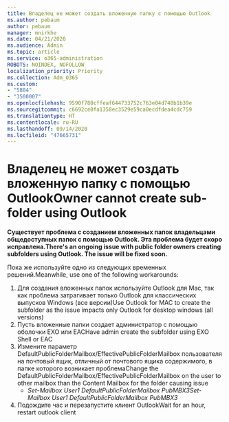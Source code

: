 ```yaml
---
title: Владелец не может создать вложенную папку с помощью Outlook
ms.author: pebaum
author: pebaum
manager: mnirkhe
ms.date: 04/21/2020
ms.audience: Admin
ms.topic: article
ms.service: o365-administration
ROBOTS: NOINDEX, NOFOLLOW
localization_priority: Priority
ms.collection: Adm_O365
ms.custom:
- "5884"
- "3500007"
ms.openlocfilehash: 9590f780cffeaf644733752c763e04d748b1b39e
ms.sourcegitcommit: c6692ce0fa1358ec3529e59ca0ecdfdea4cdc759
ms.translationtype: HT
ms.contentlocale: ru-RU
ms.lasthandoff: 09/14/2020
ms.locfileid: "47665731"
---
```

# <a name="owner-cannot-create-sub-folder-using-outlook"></a><span data-ttu-id="38535-102">Владелец не может создать вложенную папку с помощью Outlook</span><span class="sxs-lookup"><span data-stu-id="38535-102">Owner cannot create sub-folder using Outlook</span></span>

<span data-ttu-id="38535-103">**Существует проблема с созданием вложенных папок владельцами общедоступных папок с помощью Outlook. Эта проблема будет скоро исправлена.**</span><span class="sxs-lookup"><span data-stu-id="38535-103">**There's an ongoing issue with public folder owners creating subfolders using Outlook. The issue will be fixed soon.**</span></span>

<span data-ttu-id="38535-104">Пока же используйте одно из следующих временных решений.</span><span class="sxs-lookup"><span data-stu-id="38535-104">Meanwhile, use one of the following workarounds:</span></span>

1. <span data-ttu-id="38535-105">Для создания вложенных папок используйте Outlook для Mac, так как проблема затрагивает только Outlook для классических выпусков Windows (все версии)</span><span class="sxs-lookup"><span data-stu-id="38535-105">Use Outlook for MAC to create the subfolder as the issue impacts only Outlook for desktop windows (all versions)</span></span>
2. <span data-ttu-id="38535-106">Пусть вложенные папки создает администратор с помощью оболочки EXO или EAC</span><span class="sxs-lookup"><span data-stu-id="38535-106">Have admin create the subfolder using EXO Shell or EAC</span></span>
3. <span data-ttu-id="38535-107">Измените параметр DefaultPublicFolderMailbox/EffectivePublicFolderMailbox пользователя на почтовый ящик, отличный от почтового ящика содержимого, в папке которого возникает проблема</span><span class="sxs-lookup"><span data-stu-id="38535-107">Change the DefaultPublicFolderMailbox/EffectivePublicFolderMailbox on the user to other mailbox than the Content Mailbox for the folder causing issue</span></span>  
    - <span data-ttu-id="38535-108">*Set-Mailbox User1 DefaultPublicFolderMailbox PubMBX3*</span><span class="sxs-lookup"><span data-stu-id="38535-108">*Set-Mailbox User1 DefaultPublicFolderMailbox PubMBX3*</span></span>
4. <span data-ttu-id="38535-109">Подождите час и перезапустите клиент Outlook</span><span class="sxs-lookup"><span data-stu-id="38535-109">Wait for an hour, restart outlook client</span></span>